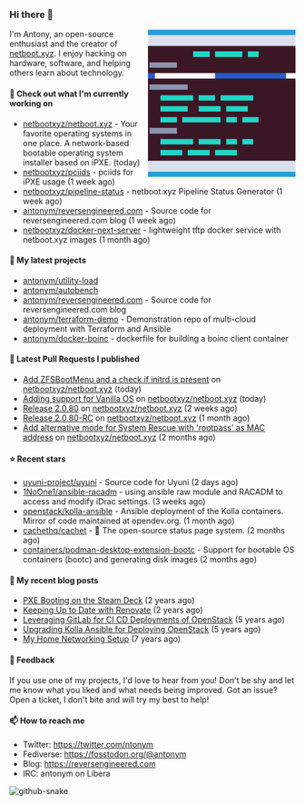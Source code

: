 
### Hi there 👋

<img align="right" src="https://raw.githubusercontent.com/antonym/antonym/master/assets/nbxyz.png" width="260">

I'm Antony, an open-source enthusiast and the creator of [netboot.xyz](https://netboot.xyz). I enjoy 
hacking on hardware, software, and helping others learn about technology. 

#### 👷 Check out what I'm currently working on

- [netbootxyz/netboot.xyz](https://github.com/netbootxyz/netboot.xyz) - Your favorite operating systems in one place.  A network-based bootable operating system installer based on iPXE. (today)
- [netbootxyz/pciids](https://github.com/netbootxyz/pciids) - pciids for iPXE usage (1 week ago)
- [netbootxyz/pipeline-status](https://github.com/netbootxyz/pipeline-status) - netboot.xyz Pipeline Status Generator (1 week ago)
- [antonym/reversengineered.com](https://github.com/antonym/reversengineered.com) - Source code for reversengineered.com blog (1 week ago)
- [netbootxyz/docker-next-server](https://github.com/netbootxyz/docker-next-server) - lightweight tftp docker service with netboot.xyz images (1 month ago)

#### 🌱 My latest projects

- [antonym/utility-load](https://github.com/antonym/utility-load)
- [antonym/autobench](https://github.com/antonym/autobench)
- [antonym/reversengineered.com](https://github.com/antonym/reversengineered.com) - Source code for reversengineered.com blog
- [antonym/terraform-demo](https://github.com/antonym/terraform-demo) - Demonstration repo of multi-cloud deployment with Terraform and Ansible
- [antonym/docker-boinc](https://github.com/antonym/docker-boinc) - dockerfile for building a boinc client container

#### 🔨 Latest Pull Requests I published

- [Add ZFSBootMenu and a check if initrd is present](https://github.com/netbootxyz/netboot.xyz/pull/1498) on [netbootxyz/netboot.xyz](https://github.com/netbootxyz/netboot.xyz) (today)
- [ Adding support for Vanilla OS](https://github.com/netbootxyz/netboot.xyz/pull/1495) on [netbootxyz/netboot.xyz](https://github.com/netbootxyz/netboot.xyz) (today)
- [Release 2.0.80](https://github.com/netbootxyz/netboot.xyz/pull/1486) on [netbootxyz/netboot.xyz](https://github.com/netbootxyz/netboot.xyz) (2 weeks ago)
- [Release 2.0.80-RC](https://github.com/netbootxyz/netboot.xyz/pull/1478) on [netbootxyz/netboot.xyz](https://github.com/netbootxyz/netboot.xyz) (1 month ago)
- [Add alternative mode for System Rescue with &#39;rootpass&#39; as MAC address](https://github.com/netbootxyz/netboot.xyz/pull/1471) on [netbootxyz/netboot.xyz](https://github.com/netbootxyz/netboot.xyz) (2 months ago)

#### ⭐ Recent stars

- [uyuni-project/uyuni](https://github.com/uyuni-project/uyuni) - Source code for Uyuni (2 days ago)
- [1NoOne1/ansible-racadm](https://github.com/1NoOne1/ansible-racadm) - using ansible raw module and RACADM to access and modify iDrac settings. (3 weeks ago)
- [openstack/kolla-ansible](https://github.com/openstack/kolla-ansible) - Ansible deployment of the Kolla containers. Mirror of code maintained at opendev.org. (1 month ago)
- [cachethq/cachet](https://github.com/cachethq/cachet) - 🚦 The open-source status page system. (2 months ago)
- [containers/podman-desktop-extension-bootc](https://github.com/containers/podman-desktop-extension-bootc) - Support for bootable OS containers (bootc) and generating disk images (2 months ago)

#### 📜 My recent blog posts

- [PXE Booting on the Steam Deck](https://www.reversengineered.com/2022/08/02/pxe-booting-on-the-steam-deck/) (2 years ago)
- [Keeping Up to Date with Renovate](https://www.reversengineered.com/2022/03/13/keeping-up-to-date-with-renovate/) (2 years ago)
- [Leveraging GitLab for CI CD Deployments of OpenStack](https://www.reversengineered.com/2019/08/13/leveraging-gitlab-for-ci-cd-deployments-of-openstack/) (5 years ago)
- [Upgrading Kolla Ansible for Deploying OpenStack](https://www.reversengineered.com/2019/05/10/upgrading-kolla-ansible-for-deploying-openstack/) (5 years ago)
- [My Home Networking Setup](https://www.reversengineered.com/2017/07/29/my-home-networking-setup/) (7 years ago)

#### 💬 Feedback

If you use one of my projects, I'd love to hear from you! Don't be shy and let me know what you liked
and what needs being improved. Got an issue? Open a ticket, I don't bite and will try my best to help!

#### 📫 How to reach me

- Twitter: https://twitter.com/ntonym
- Fediverse: https://fosstodon.org/@antonym
- Blog: https://reversengineered.com
- IRC: antonym on Libera
<picture>
  <source media="(prefers-color-scheme: dark)" srcset="https://raw.githubusercontent.com/antonym/antonym/output/github-contribution-grid-snake-dark.svg" />
  <source media="(prefers-color-scheme: light)" srcset="https://raw.githubusercontent.com/antonym/antonym/output/github-contribution-grid-snake.svg" />
  <img alt="github-snake" src="github-snake.svg" />
</picture>

